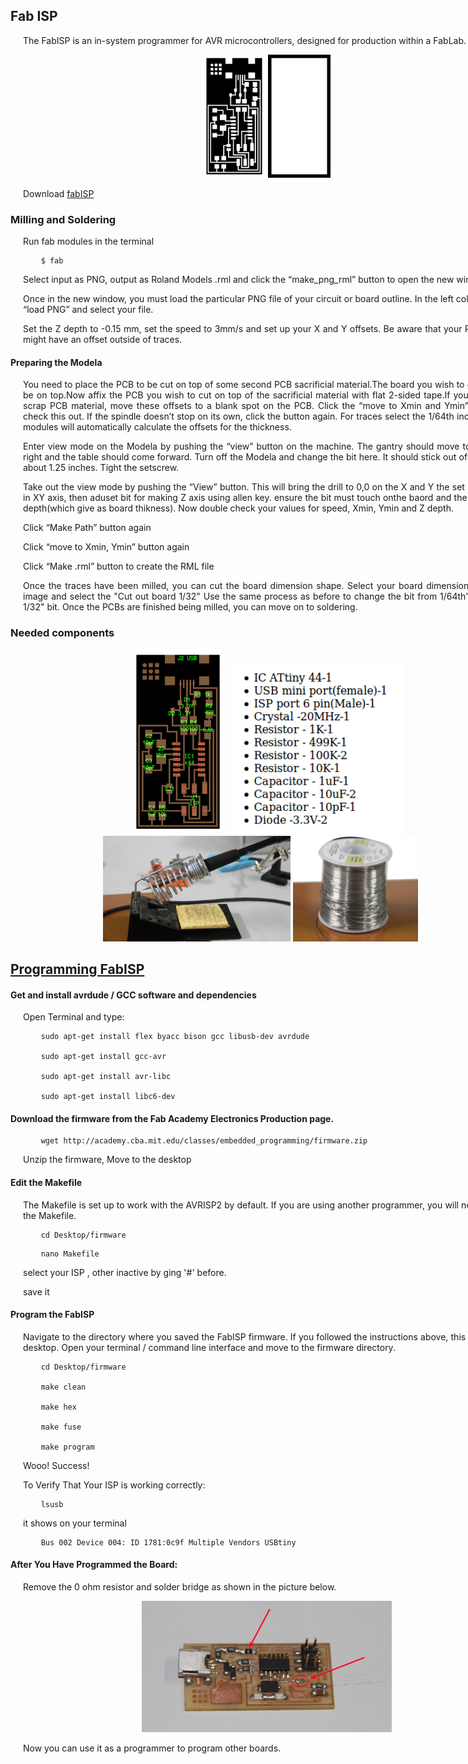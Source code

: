 <div style="width:800px; margin:0 auto;">

## Fab ISP
<div align="justify" style="margin-left:2.5%" style="margin-right:3%">

The FabISP is an in-system programmer for AVR microcontrollers, designed for production within a FabLab.

<center><img src="img/fabISP/hello.ISP.44.traces.png" width= "100"/> <img src="img/fabISP/hello.ISP.44.cutout.png" width= "100"/></center>

Download [fabISP](files/fabISP.zip)
</div>


### Milling and Soldering

<div align="justify" style="margin-left:2.5%" style="margin-right:3%">

Run fab modules in the terminal

```
    $ fab
```

Select input as PNG, output as Roland Models .rml and click the “make_png_rml” button to open the new window.

Once in the new window, you must load the particular PNG file of your circuit or board outline.  In the left column, click “load PNG”  and select your file.

Set the Z depth to -0.15 mm, set the speed to 3mm/s and set up your X and Y offsets.  Be aware that your PCB image might have an offset outside of traces.
</div>

#### Preparing the Modela


<div align="justify" style="margin-left:2.5%" style="margin-right:3%">

You need to place the PCB to be cut on top of some second PCB sacrificial material.The board you wish to cut should be on top.Now affix the PCB you wish to cut on top of the sacrificial material with flat 2-sided tape.If you are using scrap PCB material, move these offsets to a blank spot on the PCB. Click the “move to Xmin and Ymin” button to check this out.  If the spindle doesn’t stop on its own, click the button again. For traces select the 1/64th inch bit . Fab modules will automatically calculate the offsets for the thickness.
     
Enter view mode on the Modela by pushing the “view” button on the machine.  The gantry should move to the back right and the table should come forward.  Turn off the Modela and change the bit here.  It should stick out of the shank about 1.25 inches.  Tight the setscrew.

Take out the view mode by pushing the “View” button. This will bring the drill to 0,0 on the X and Y the set Origin pint in XY axis, then aduset bit for making Z axis using allen key. ensure the bit must touch onthe baord and the clearance depth(which give as board thikness).
Now double check your values for speed, Xmin, Ymin and Z depth.  
    
Click “Make Path” button again

Click “move to Xmin, Ymin” button again

Click “Make .rml” button to create the RML file
       
Once the traces have been milled, you can cut the board dimension shape.  Select your board dimension or cutout image and select the "Cut out board 1/32" Use the same process as before to change the bit from 1/64th" bit to the 1/32" bit. Once the PCBs are finished being milled, you can move on to soldering.

</div>
 
### Needed components
<div align="justify" style="margin-left:2.5%" style="margin-right:3%">

<center><img src="img/fabISP/hello.ISP.44.png" width= "150"/> <img src="img/fabISP/compISP.png" width= "280"/></center>



</div>

<center><img src="img/fabISP/s1.JPG" width= "300"/> <img src="img/fabISP/s2.JPG" width= "200"/></center>

## [Programming FabISP](http://fabacademy.org/archives/2015/doc/programming_FabISP.html)


#### Get and install avrdude / GCC software and dependencies
<div align="justify" style="margin-left:2.5%" style="margin-right:3%">

Open Terminal and type:

```
    sudo apt-get install flex byacc bison gcc libusb-dev avrdude   

    sudo apt-get install gcc-avr 

    sudo apt-get install avr-libc 
    
    sudo apt-get install libc6-dev
```
</div>

#### Download the firmware from the Fab Academy Electronics Production page.
<div align="justify" style="margin-left:2.5%" style="margin-right:3%">

```
    wget http://academy.cba.mit.edu/classes/embedded_programming/firmware.zip 
```

Unzip the firmware, Move to the desktop
</div>
     
     
#### Edit the Makefile
<div align="justify" style="margin-left:2.5%" style="margin-right:3%">

The Makefile is set up to work with the AVRISP2 by default. If you are using another programmer, you will need to edit the Makefile.
```
    cd Desktop/firmware
```

```
    nano Makefile 
```
select your ISP , other inactive by ging '#' before.

save it
</div> 

#### Program the FabISP
<div align="justify" style="margin-left:2.5%" style="margin-right:3%">

Navigate to the directory where you saved the FabISP firmware. If you followed the instructions above, this will be the desktop.
Open your terminal / command line interface and move to the firmware directory.

```
    cd Desktop/firmware 

    make clean
    
    make hex
    
    make fuse
     
    make program
```
Wooo! Success! 

To Verify That Your ISP is working correctly:
```
    lsusb 
```
it shows on your terminal
```
    Bus 002 Device 004: ID 1781:0c9f Multiple Vendors USBtiny
```
</div>

#### After You Have Programmed the Board:
<div align="justify" style="margin-left:2.5%" style="margin-right:3%">

Remove the 0 ohm resistor and solder bridge as shown in the picture below.

<center><img src="img/fabISP/fabISP.JPG" width= "400"/></center>

Now you can use it as a programmer to program other boards. 

</div>
</div>